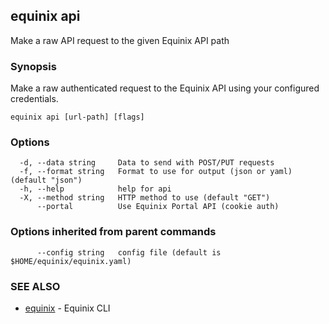 ## equinix api

Make a raw API request to the given Equinix API path

### Synopsis

Make a raw authenticated request to the Equinix API using your configured credentials.

```
equinix api [url-path] [flags]
```

### Options

```
  -d, --data string     Data to send with POST/PUT requests
  -f, --format string   Format to use for output (json or yaml) (default "json")
  -h, --help            help for api
  -X, --method string   HTTP method to use (default "GET")
      --portal          Use Equinix Portal API (cookie auth)
```

### Options inherited from parent commands

```
      --config string   config file (default is $HOME/equinix/equinix.yaml)
```

### SEE ALSO

* [equinix](equinix.md)	 - Equinix CLI

